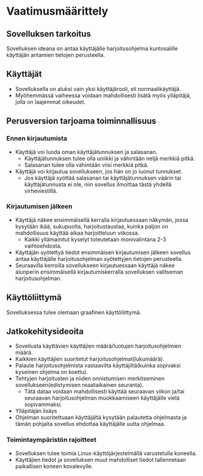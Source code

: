 # Vaatimusmäärittely

## Sovelluksen tarkoitus

Sovelluksen ideana on antaa käyttäjälle harjoitusohjelma kuntosalille
käyttäjän antamien tietojen perusteella. 

## Käyttäjät

- Sovelluksella on aluksi vain yksi käyttäjärooli, eli normaalikäyttäjä.
- Myöhemmässä vaiheessa voidaan mahdollisesti lisätä myös ylläpitäjä, 
jolla on laajemmat oikeudet.

## Perusversion tarjoama toiminnallisuus

### Ennen kirjautumista
- Käyttäjä voi luoda oman käyttäjätunnuksen ja salasanan.
	- Käyttäjätunnuksen tulee olla uniikki ja vähintään neljä merkkiä
	 pitkä.
	- Salasanan tulee olla vähintään viisi merkkiä pitkä.
- Käyttäjä voi kirjautua sovellukseen, jos hän on jo luonut tunnukset.	
	- Jos käyttäjä syöttää salasanan tai käyttäjätunnuksen väärin tai käyttäjätunnusta ei ole, 
	niin sovellus ilmoittaa tästä yhdellä virheviestillä.


### Kirjautumisen jälkeen
- Käyttäjä näkee ensimmäisellä kerralla kirjautuessaan näkymän, jossa
kysytään ikää, sukupuolta, harjoitustaustaa, kuinka paljon on mahdollisuus
käyttää aikaa harjoitteluun viikossa.
	- Kaikki yllämainitut kyselyt toteutetaan monivalintana 2-3 
	vaihtoehdosta.
- Käyttäjän syötettyä tiedot ensimmäisen kirjautumisen jälkeen sovellus 
antaa käyttäjälle harjoitusohjelman syötettyjen tietojen perusteella.
- Seuraavilla kerroilla sovellukseen kirjautuessaan käyttäjä näkee alunperin ensimmäisellä kirjautumiskerralla sovelluksen valitseman
harjoitusohjelman.

## Käyttöliittymä
Sovelluksessa tulee olemaan graafinen käyttöliittymä.

## Jatkokehitysideoita

- Sovellusta käyttävien käyttäjien määrä/luotujen harjoitusohjelmien määrä.
-  Kaikkien käyttäjien suoritetut harjoitusohjelmat(lukumäärä).
- Palaute harjoitusohjelmista vastaavilta käyttäjiltä(kuinka sopivaksi kyseinen
ohjelma on koettu).
- Tehtyjen harjoitusten ja niiden onnistumisen  merkitseminen sovellukseen(edistymisen
reaaliaikainen seuranta).
	 - Tätä dataa voidaan mahdollisesti käyttää seuraavan viikon ja/tai seuraavan
	 harjoitusohjelman muokkaamiseen käyttäjälle vielä sopivammaksi.
- Ylläpitäjän lisäys
- Ohjelman suoritettuaan käyttäjältä kysytään palautetta ohjelmasta ja tämän 
pohjalta sovellus ehdottaa käyttäjälle uutta ohjelmaa.



### Toimintaympäristön rajoitteet
+ Sovelluksen tulee toimia Linux-käyttöjärjestelmällä varustetulla koneella.
+ Käyttäjien tiedot ja sovelluksen muut mahdolliset tiedot tallennetaan paikallisen
koneen kovalevylle.  
